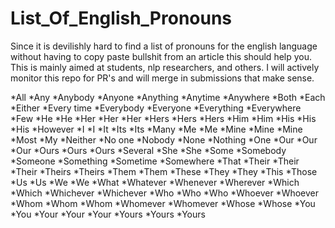 # List_Of_English_Pronouns

Since it is devilishly hard to find a list of pronouns for the english language without having to copy paste bullshit from an article this should help you.  This is mainly aimed at students, nlp researchers, and others.  I will actively monitor this repo for PR's and will merge in submissions that make sense.


*All
*Any
*Anybody
*Anyone
*Anything
*Anytime
*Anywhere
*Both
*Each
*Either
*Every time
*Everybody
*Everyone
*Everything
*Everywhere
*Few
*He
*He
*Her
*Her
*Her
*Hers
*Hers
*Hers
*Him
*Him 
*His
*His
*His
*However
*I
*I
*It
*Its
*Its
*Many
*Me
*Me
*Mine
*Mine
*Mine
*Most
*My
*Neither
*No one
*Nobody
*None
*Nothing
*One
*Our
*Our
*Our
*Ours
*Ours
*Ours
*Several 
*She
*She
*Some 
*Somebody
*Someone
*Something
*Sometime
*Somewhere
*That
*Their
*Their
*Their
*Theirs
*Theirs 
*Them
*Them
*These
*They
*They
*This
*Those
*Us
*Us
*We
*We
*What
*Whatever
*Whenever
*Wherever
*Which
*Which
*Whichever
*Whichever
*Who
*Who
*Who
*Whoever
*Whoever
*Whom
*Whom
*Whom 
*Whomever
*Whomever 
*Whose
*Whose
*You
*You
*Your
*Your
*Your
*Yours
*Yours
*Yours 
